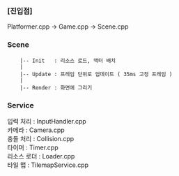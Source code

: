 ### [진입점]
Platformer.cpp   -> Game.cpp -> Scene.cpp   

### Scene    
        |-- Init   : 리소스 로드, 액터 배치   
        |   
        |-- Update : 프레임 단위로 업데이트 ( 35ms 고정 프레임 )   
        |   
        |-- Render : 화면에 그리기   

### Service    
입력 처리 : InputHandler.cpp   
카메라 : Camera.cpp   
충돌 처리 : Collision.cpp   
타이머 : Timer.cpp   
리소스 로더 : Loader.cpp   
타일 맵  : TilemapService.cpp   
